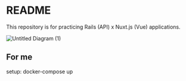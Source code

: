 # README
This repository is for practicing Rails (API) x Nuxt.js (Vue) applications.

![Untitled Diagram (1)](https://user-images.githubusercontent.com/75968942/117151020-a44b7980-adf3-11eb-9c84-1207c1e216a8.png)

## For me
setup: docker-compose up
